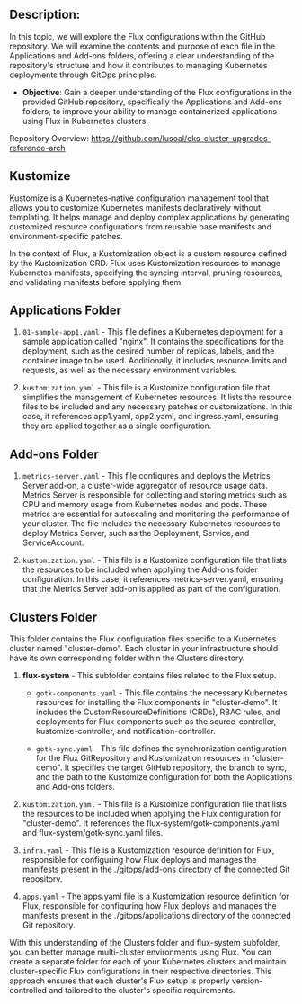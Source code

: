 ## Description:

In this topic, we will explore the Flux configurations within the GitHub repository. We will examine the contents and purpose of each file in the Applications and Add-ons folders, offering a clear understanding of the repository's structure and how it contributes to managing Kubernetes deployments through GitOps principles.

- **Objective**: Gain a deeper understanding of the Flux configurations in the provided GitHub repository, specifically the Applications and Add-ons folders, to improve your ability to manage containerized applications using Flux in Kubernetes clusters.

Repository Overview: https://github.com/lusoal/eks-cluster-upgrades-reference-arch


## Kustomize
Kustomize is a Kubernetes-native configuration management tool that allows you to customize Kubernetes manifests declaratively without templating. It helps manage and deploy complex applications by generating customized resource configurations from reusable base manifests and environment-specific patches.

In the context of Flux, a Kustomization object is a custom resource defined by the Kustomization CRD. Flux uses Kustomization resources to manage Kubernetes manifests, specifying the syncing interval, pruning resources, and validating manifests before applying them.

## Applications Folder

1. `01-sample-app1.yaml` - This file defines a Kubernetes deployment for a sample application called "nginx". It contains the specifications for the deployment, such as the desired number of replicas, labels, and the container image to be used. Additionally, it includes resource limits and requests, as well as the necessary environment variables.

4. `kustomization.yaml` - This file is a Kustomize configuration file that simplifies the management of Kubernetes resources. It lists the resource files to be included and any necessary patches or customizations. In this case, it references app1.yaml, app2.yaml, and ingress.yaml, ensuring they are applied together as a single configuration.

## Add-ons Folder

1. `metrics-server.yaml` - This file configures and deploys the Metrics Server add-on, a cluster-wide aggregator of resource usage data. Metrics Server is responsible for collecting and storing metrics such as CPU and memory usage from Kubernetes nodes and pods. These metrics are essential for autoscaling and monitoring the performance of your cluster. The file includes the necessary Kubernetes resources to deploy Metrics Server, such as the Deployment, Service, and ServiceAccount.

2. `kustomization.yaml` - This file is a Kustomize configuration file that lists the resources to be included when applying the Add-ons folder configuration. In this case, it references metrics-server.yaml, ensuring that the Metrics Server add-on is applied as part of the configuration.

## Clusters Folder
This folder contains the Flux configuration files specific to a Kubernetes cluster named "cluster-demo". Each cluster in your infrastructure should have its own corresponding folder within the Clusters directory.

1. **flux-system** - This subfolder contains files related to the Flux setup.
    - `gotk-components.yaml` - This file contains the necessary Kubernetes resources for installing the Flux components in "cluster-demo". It includes the CustomResourceDefinitions (CRDs), RBAC rules, and deployments for Flux components such as the source-controller, kustomize-controller, and notification-controller.

    - `gotk-sync.yaml` - This file defines the synchronization configuration for the Flux GitRepository and Kustomization resources in "cluster-demo". It specifies the target GitHub repository, the branch to sync, and the path to the Kustomize configuration for both the Applications and Add-ons folders.

2. `kustomization.yaml` - This file is a Kustomize configuration file that lists the resources to be included when applying the Flux configuration for "cluster-demo". It references the flux-system/gotk-components.yaml and flux-system/gotk-sync.yaml files.

3. `infra.yaml` - This file is a Kustomization resource definition for Flux, responsible for configuring how Flux deploys and manages the manifests present in the ./gitops/add-ons directory of the connected Git repository.

4. `apps.yaml` - The apps.yaml file is a Kustomization resource definition for Flux, responsible for configuring how Flux deploys and manages the manifests present in the ./gitops/applications directory of the connected Git repository.

With this understanding of the Clusters folder and flux-system subfolder, you can better manage multi-cluster environments using Flux. You can create a separate folder for each of your Kubernetes clusters and maintain cluster-specific Flux configurations in their respective directories. This approach ensures that each cluster's Flux setup is properly version-controlled and tailored to the cluster's specific requirements.
